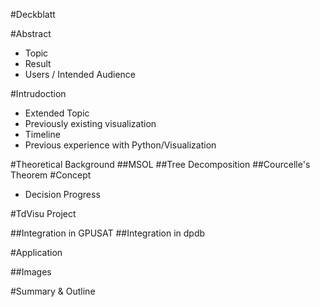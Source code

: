 #Deckblatt

#Abstract
- Topic
- Result
- Users / Intended Audience

#Intrudoction
- Extended Topic
- Previously existing visualization
- Timeline
- Previous experience with Python/Visualization

#Theoretical Background
##MSOL
##Tree Decomposition
##Courcelle's Theorem
#Concept
- Decision Progress

#TdVisu Project

##Integration in GPUSAT
##Integration in dpdb

#Application


##Images

#Summary & Outline